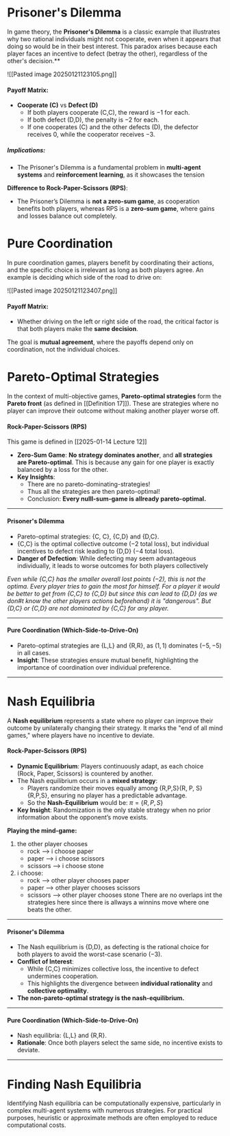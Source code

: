 # **Prisoner's Dilemma**

In game theory, the **Prisoner's Dilemma** is a classic example that illustrates why two rational individuals might not cooperate, even when it appears that doing so would be in their best interest. This paradox arises because each player faces an incentive to defect (betray the other), regardless of the other's decision.**

![[Pasted image 20250121123105.png]]
#### Payoff Matrix:
- **Cooperate (C)** vs **Defect (D)**
    - If both players cooperate (C,C), the reward is $−1$ for each.
    - If both defect (D,D), the penalty is $−2$ for each.
    - If one cooperates (C) and the other defects (D), the defector receives $0$, while the cooperator receives $-3$.

##### Implications:
- The Prisoner's Dilemma is a fundamental problem in **multi-agent systems** and **reinforcement learning**, as it showcases the tension 

**Difference to Rock-Paper-Scissors (RPS)**:
- The Prisoner’s Dilemma is **not a zero-sum game**, as cooperation benefits both players, whereas RPS is a **zero-sum game**, where gains and losses balance out completely.

# **Pure Coordination**

In pure coordination games, players benefit by coordinating their actions, and the specific choice is irrelevant as long as both players agree. An example is deciding which side of the road to drive on:

![[Pasted image 20250121123407.png]]
#### Payoff Matrix:
- Whether driving on the left or right side of the road, the critical factor is that both players make the **same decision**.

The goal is **mutual agreement**, where the payoffs depend only on coordination, not the individual choices.

# **Pareto-Optimal Strategies**

In the context of multi-objective games, **Pareto-optimal strategies** form the **Pareto front** (as defined in [[Definition 17]]). These are strategies where no player can improve their outcome without making another player worse off.

#### **Rock-Paper-Scissors (RPS)**
This game is defined in [[2025-01-14 Lecture 12]]
- **Zero-Sum Game**: **No strategy dominates another**, and **all strategies are Pareto-optimal**. This is because any gain for one player is exactly balanced by a loss for the other.
- **Key Insights**: 
	- There are no pareto-dominating-strategies!
	- Thus all the strategies are then pareto-optimal!
	- Conclusion: **Every nulll-sum-game is allready pareto-optimal.**

---
#### **Prisoner's Dilemma**
- Pareto-optimal strategies: {C, C}, {C,D} and {D,C}.
- {C,C} is the optimal collective outcome ($−2$ total loss), but individual incentives to defect risk leading to {D,D} ($−4$ total loss).
- **Danger of Defection**: While defecting may seem advantageous individually, it leads to worse outcomes for both players collectively

*Even while {C,C} has the smaller overall lost points $(-2)$, this is not the optima. Every player tries to gain the most for himself. For a player it would be better to get from {C,C} to {C,D} but since this can lead to {D,D} (as we don#t know the other players actions beforehand) it is "dangerous". But {D,C} or {C,D} are not dominated by {C,C} for any player.*

---
#### **Pure Coordination (Which-Side-to-Drive-On)**
- Pareto-optimal strategies are {L,L} and {R,R}, as $(1,1)$ dominates $(−5,−5)$ in all cases.
- **Insight**: These strategies ensure mutual benefit, highlighting the importance of coordination over individual preference.

---
# **Nash Equilibria**

A **Nash equilibrium** represents a state where no player can improve their outcome by unilaterally changing their strategy. It marks the "end of all mind games," where players have no incentive to deviate.

#### **Rock-Paper-Scissors (RPS)**

- **Dynamic Equilibrium**: Players continuously adapt, as each choice (Rock, Paper, Scissors) is countered by another.
- The Nash equilibrium occurs in a **mixed strategy**:
    - Players randomize their moves equally among {R,P,S}\{R, P, S\}{R,P,S}, ensuring no player has a predictable advantage.
    - So the **Nash-Equilibrium** would be: $\pi = \{R,P,S\}$ 
- **Key Insight**: Randomization is the only stable strategy when no prior information about the opponent’s move exists.

**Playing the mind-game:**
1. the other player chooses 
	- rock --> i choose paper
	- paper --> i choose scissors
	- scissors --> i choose stone
2. i choose: 
	- rock --> other player chooses paper
	- paper --> other player chooses scissors
	- scissors --> other player chooses stone
There are no overlaps int the strategies here since there is allways a winnins move where one beats the other.

---
#### **Prisoner's Dilemma**

- The Nash equilibrium is {D,D}, as defecting is the rational choice for both players to avoid the worst-case scenario $(−3)$.
- **Conflict of Interest**:
    - While {C,C} minimizes collective loss, the incentive to defect undermines cooperation.
    - This highlights the divergence between **individual rationality** and **collective optimality**.
-  **The non-pareto-optimal strategy is the nash-equilibrium.**

---
#### **Pure Coordination (Which-Side-to-Drive-On)**

- Nash equilibria: {L,L} and {R,R}.
- **Rationale**: Once both players select the same side, no incentive exists to deviate.

---

# **Finding Nash Equilibria**

Identifying Nash equilibria can be computationally expensive, particularly in complex multi-agent systems with numerous strategies. For practical purposes, heuristic or approximate methods are often employed to reduce computational costs.
